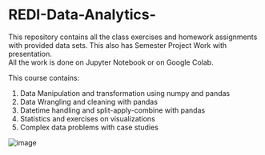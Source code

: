 # REDI-Data-Analytics-
This repository contains all the class exercises and homework assignments with provided data sets. This also has Semester Project Work with presentation.<br>
All the work is done on Jupyter Notebook or on Google Colab. 

This course contains:
1. Data Manipulation and transformation using numpy and pandas
2. Data Wrangling and cleaning with pandas
3. Datetime handling and split-apply-combine with pandas
4. Statistics and exercises on visualizations
5. Complex data problems with case studies

![image](https://user-images.githubusercontent.com/63021714/156941729-8f7d9bfd-f9ef-4dd0-8b5d-579c49dd6ed3.png)
